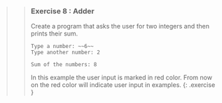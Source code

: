 >>### Exercise 8 : Adder
>>
>>Create a program that asks the user for two integers and then prints their sum.
>>
>>```output
>>Type a number: ~~6~~ 
>>Type another number: 2
>>
>>Sum of the numbers: 8
>>```
>>
>>In this example the user input is marked in red color. From now on the red color will indicate user input in examples.
>{: .exercise }